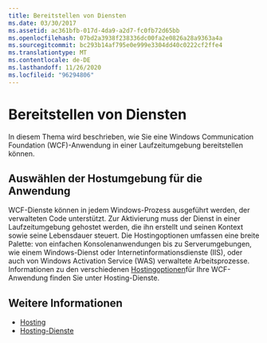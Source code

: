 ```yaml
---
title: Bereitstellen von Diensten
ms.date: 03/30/2017
ms.assetid: ac361bfb-017d-4da9-a2d7-fc0fb72d65bb
ms.openlocfilehash: 07bd2a3938f238336dc00fa2e0826a28a9363a4a
ms.sourcegitcommit: bc293b14af795e0e999e3304dd40c0222cf2ffe4
ms.translationtype: MT
ms.contentlocale: de-DE
ms.lasthandoff: 11/26/2020
ms.locfileid: "96294806"
---
```

# <a name="deploying-services"></a>Bereitstellen von Diensten

In diesem Thema wird beschrieben, wie Sie eine Windows Communication Foundation (WCF)-Anwendung in einer Laufzeitumgebung bereitstellen können.  
  
## <a name="choosing-the-hosting-environment-for-your-application"></a>Auswählen der Hostumgebung für die Anwendung  

 WCF-Dienste können in jedem Windows-Prozess ausgeführt werden, der verwalteten Code unterstützt. Zur Aktivierung muss der Dienst in einer Laufzeitumgebung gehostet werden, die ihn erstellt und seinen Kontext sowie seine Lebensdauer steuert. Die Hostingoptionen umfassen eine breite Palette: von einfachen Konsolenanwendungen bis zu Serverumgebungen, wie einem Windows-Dienst oder Internetinformationsdienste (IIS), oder auch von Windows Activation Service (WAS) verwaltete Arbeitsprozesse. Informationen zu den verschiedenen [Hostingoptionen](../hosting-services.md)für Ihre WCF-Anwendung finden Sie unter Hosting-Dienste.  
  
## <a name="see-also"></a>Weitere Informationen

- [Hosting](../feature-details/hosting.md)
- [Hosting-Dienste](../hosting-services.md)
